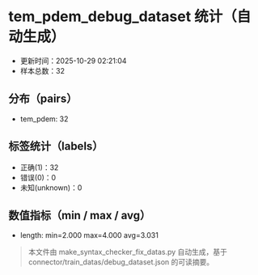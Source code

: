 # tem_pdem_debug_dataset 统计（自动生成）

- 更新时间：2025-10-29 02:21:04
- 样本总数：32

## 分布（pairs）
- tem_pdem: 32

## 标签统计（labels）
- 正确(1)：32
- 错误(0)：0
- 未知(unknown)：0

## 数值指标（min / max / avg）
- length: min=2.000 max=4.000 avg=3.031

> 本文件由 make_syntax_checker_fix_datas.py 自动生成，基于 connector/train_datas/debug_dataset.json 的可读摘要。